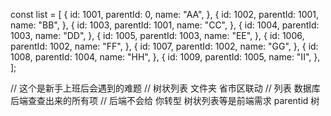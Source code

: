 const list = [
  {
    id: 1001,
    parentId: 0,
    name: "AA",
  },
  {
    id: 1002,
    parentId: 1001,
    name: "BB",
  },
  {
    id: 1003,
    parentId: 1001,
    name: "CC",
  },
  {
    id: 1004,
    parentId: 1003,
    name: "DD",
  },
  {
    id: 1005,
    parentId: 1003,
    name: "EE",
  },
  {
    id: 1006,
    parentId: 1002,
    name: "FF",
  },
  {
    id: 1007,
    parentId: 1002,
    name: "GG",
  },
  {
    id: 1008,
    parentId: 1004,
    name: "HH",
  },
  {
    id: 1009,
    parentId: 1005,
    name: "II",
  },
];

  // 这个是新手上班后会遇到的难题
  // 树状列表  文件夹  省市区联动
  //  列表  数据库   后端查查出来的所有项 
  // 后端不会给 你转型  树状列表等是前端需求
  parentid 树  